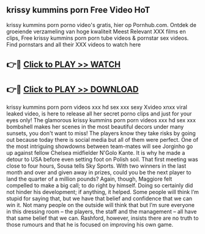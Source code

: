 ## krissy kummins porn Free Video HoT 

krissy kummins porn porno video's gratis, hier op Pornhub.com. Ontdek de groeiende verzameling van hoge kwaliteit Meest Relevant XXX films en clips,
Free krissy kummins porn porn tube videos & pornstar sex videos. Find pornstars and all their XXX videos to watch here


## 👉🔴 [Click to PLAY >> WATCH](http://us.freeplayer.one?title=krissy_kummins_porn&ref=16D)

## 👉🔴 [Click to PLAY >> DOWNLOAD](http://us.freeplayer.one?title=krissy_kummins_porn&ref=16D)


krissy kummins porn porn videos xxx hd sex xxx sexy Xvideo xnxx viral leaked video, is here to release all her secret porno clips and just for your eyes only! The glamorous krissy kummins porn porn videos xxx hd sex xxx bombshell makes her scenes in the most beautiful decors under many sunsets, you don't want to miss! The players know they take risks by going out because today there is social media but all of them were perfect. One of the most intriguing showdowns between team-mates will see Jorginho go up against fellow Chelsea midfielder N'Golo Kante. It is why he made a detour to USA before even setting foot on Polish soil. That first meeting was close to four hours, Sousa tells Sky Sports. With two winners in the last month and over and given away in prizes, could you be the next player to land the quarter of a million pounds? Again, though, Maggiore felt compelled to make a big call; to do right by himself. Doing so certainly did not hinder his development; if anything, it helped. Some people will think I’m stupid for saying that, but we have that belief and confidence that we can win it. Not many people on the outside will think that but I’m sure everyone in this dressing room – the players, the staff and the management – all have that same belief that we can. Rashford, however, insists there are no truth to those rumours and that he is focused on improving his own game.